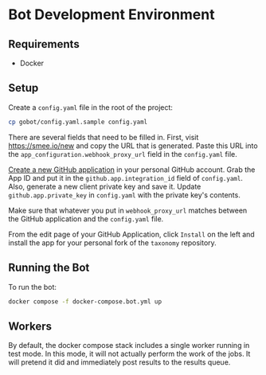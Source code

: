 # Bot Development Environment

## Requirements

- Docker

## Setup

Create a `config.yaml` file in the root of the project:

```bash
cp gobot/config.yaml.sample config.yaml
```

There are several fields that need to be filled in. First, visit <https://smee.io/new> and copy the URL that is generated. Paste this URL into the `app_configuration.webhook_proxy_url` field in the `config.yaml` file.

[Create a new GitHub application](https://github.com/settings/apps/new) in your personal GitHub account. Grab the App ID and put it in the `github.app.integration_id` field of `config.yaml`. Also, generate a new client private key and save it. Update `github.app.private_key` in `config.yaml` with the private key's contents.

Make sure that whatever you put in `webhook_proxy_url` matches between the GitHub application and the `config.yaml` file.

From the edit page of your GitHub Application, click `Install` on the left and install the app for your personal fork of the `taxonomy` repository.

## Running the Bot

To run the bot:

```bash
docker compose -f docker-compose.bot.yml up
```

## Workers

By default, the docker compose stack includes a single worker running in test mode. In this mode, it will not actually perform the work of the jobs. It will pretend it did and immediately post results to the results queue.
